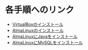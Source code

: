 # 各手順へのリンク

+ [VirtualBoxのインストール](./virtualbox_install.md)
+ [AlmaLinuxのインストール](./almalinux_install.md)
+ [AlmaLinuxにJavaをインストール](./java_in_almalinux.md)
+ [AlmaLinuxにMySQLをインストール](./mysql_in_alimalinex.md)